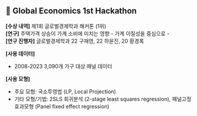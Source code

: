 ## 🥈 Global Economics 1st Hackathon

**[수상 내역]** 제1회 글로벌경제학과 해커톤 (1위) \
**[연구]** 주택가격 상승이 가계 소비에 미치는 영향 - 가계 이질성을 중심으로 - \
**[연구 진행자]** 글로벌경제학과 22 구재영, 22 하윤진, 20 황경록

**[사용 데이터]**
- 2008-2023 3,090개 가구 대상 패널 데이터
 
**[사용 모형]**
- 주요 모형: 국소투영법 (LP, Local Projection)
- 기타 모형/기법: 2SLS 회귀분석 (2-stage least squares regression), 패널고정효과모형 (Panel fixed effect regression)
